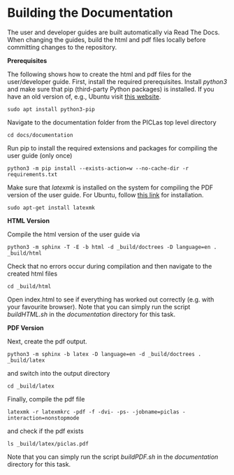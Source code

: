 # Building the Documentation

The user and developer guides are built automatically via Read The Docs.
When changing the guides, build the html and pdf files locally before committing changes to the repository.

**Prerequisites**

The following shows how to create the html and pdf files for the user/developer guide.
First, install the required prerequisites. Install *python3* and make sure that pip (third-party Python packages) is installed.
If you have an old version of, e.g., Ubuntu visit [this website](https://phoenixnap.com/kb/how-to-install-python-3-ubuntu).

    sudo apt install python3-pip

Navigate to the documentation folder from the PICLas top level directory

    cd docs/documentation

Run pip to install the required extensions and packages for compiling the user guide (only once)

    python3 -m pip install --exists-action=w --no-cache-dir -r requirements.txt

Make sure that *latexmk* is installed on the system for compiling the PDF version of the user guide. For Ubuntu, follow
[this link](https://zoomadmin.com/HowToInstall/UbuntuPackage/latexmk) for installation.

    sudo apt-get install latexmk


**HTML Version**

Compile the html version of the user guide via

    python3 -m sphinx -T -E -b html -d _build/doctrees -D language=en . _build/html

Check that no errors occur during compilation and then navigate to the created html files

    cd _build/html

Open index.html to see if everything has worked out correctly (e.g. with your favourite browser).
Note that you can simply run the script *buildHTML.sh* in the *documentation* directory for this task.


**PDF Version**

Next, create the pdf output.

    python3 -m sphinx -b latex -D language=en -d _build/doctrees . _build/latex

and switch into the output directory

    cd _build/latex

Finally, compile the pdf file

    latexmk -r latexmkrc -pdf -f -dvi- -ps- -jobname=piclas -interaction=nonstopmode

and check if the pdf exists

    ls _build/latex/piclas.pdf

Note that you can simply run the script *buildPDF.sh* in the *documentation* directory for this task.
